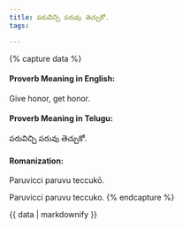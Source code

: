```yaml
---
title: పరువిచ్చి పరువు తెచ్చుకో.
tags:

---
```


{% capture data %}
#### Proverb Meaning in English:
Give honor, get honor.

#### Proverb Meaning in Telugu:
పరువిచ్చి పరువు తెచ్చుకో.

#### Romanization:
Paruvicci paruvu teccukō.

Paruvicci paruvu teccuko.
{% endcapture %}

{{ data | markdownify }}

